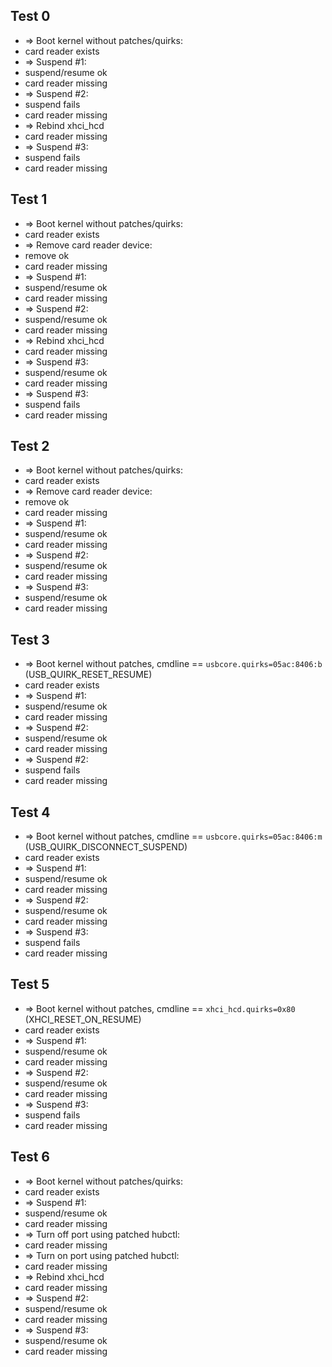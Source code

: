 ## Test 0

* => Boot kernel without patches/quirks:
* card reader exists
* => Suspend #1:
* suspend/resume ok
* card reader missing
* => Suspend #2:
* suspend fails
* card reader missing
* => Rebind xhci_hcd
* card reader missing
* => Suspend #3:
* suspend fails
* card reader missing

## Test 1

* => Boot kernel without patches/quirks:
* card reader exists
* => Remove card reader device:
* remove ok
* card reader missing
* => Suspend #1:
* suspend/resume ok
* card reader missing
* => Suspend #2:
* suspend/resume ok
* card reader missing
* => Rebind xhci_hcd
* card reader missing
* => Suspend #3:
* suspend/resume ok
* card reader missing
* => Suspend #3:
* suspend fails
* card reader missing

## Test 2

* => Boot kernel without patches/quirks:
* card reader exists
* => Remove card reader device:
* remove ok
* card reader missing
* => Suspend #1:
* suspend/resume ok
* card reader missing
* => Suspend #2:
* suspend/resume ok
* card reader missing
* => Suspend #3:
* suspend/resume ok
* card reader missing

## Test 3

* => Boot kernel without patches, cmdline == `usbcore.quirks=05ac:8406:b` (USB_QUIRK_RESET_RESUME)
* card reader exists
* => Suspend #1:
* suspend/resume ok
* card reader missing
* => Suspend #2:
* suspend/resume ok
* card reader missing
* => Suspend #2:
* suspend fails
* card reader missing

## Test 4

* => Boot kernel without patches, cmdline == `usbcore.quirks=05ac:8406:m` (USB_QUIRK_DISCONNECT_SUSPEND)
* card reader exists
* => Suspend #1:
* suspend/resume ok
* card reader missing
* => Suspend #2:
* suspend/resume ok
* card reader missing
* => Suspend #3:
* suspend fails
* card reader missing

## Test 5

* => Boot kernel without patches, cmdline == `xhci_hcd.quirks=0x80` (XHCI_RESET_ON_RESUME)
* card reader exists
* => Suspend #1:
* suspend/resume ok
* card reader missing
* => Suspend #2:
* suspend/resume ok
* card reader missing
* => Suspend #3:
* suspend fails
* card reader missing

## Test 6

* => Boot kernel without patches/quirks:
* card reader exists
* => Suspend #1:
* suspend/resume ok
* card reader missing
* => Turn off port using patched hubctl:
* card reader missing
* => Turn on port using patched hubctl:
* card reader missing
* => Rebind xhci_hcd
* card reader missing
* => Suspend #2:
* suspend/resume ok
* card reader missing
* => Suspend #3:
* suspend/resume ok
* card reader missing
